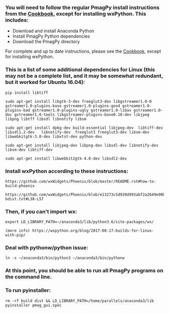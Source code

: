 ### You will need to follow the regular PmagPy install instructions from the [Cookbook](https://earthref.org/PmagPy/cookbook), except for installing wxPython.  This includes:

- Download and install Anaconda Python
- Install PmagPy Python dependencies
- Download the PmagPy directory

For complete and up to date instructions, please see the [Cookbook](https://earthref.org/PmagPy/cookbook), except for installing wxPython.

### This is a list of some additional dependencies for Linux (this may not be a complete list, and it may be somewhat redundant, but it worked for Ubuntu 16.04):

    pip install libtiff

    sudo apt-get install libgtk-3-dev freeglut3-dev libgstreamer1.0-0 gstreamer1.0-plugins-base gstreamer1.0-plugins-good gstreamer1.0-plugins-bad gstreamer1.0-plugins-ugly gstreamer1.0-libav gstreamer1.0-doc gstreamer1.0-tools libgstreamer-plugins-base0.10-dev libjpeg libpng libtff libsdl libnotify libsm

    sudo apt-get install dpkg-dev build-essential libjpeg-dev  libtiff-dev libsdl1.2-dev   libnotify-dev  freeglut3 freeglut3-dev libsm-dev libwebkitgtk-3.0-dev libxtst-dev python-dev

    sudo apt-get install libjpeg-dev libpng-dev libsdl-dev libnotify-dev libsm-dev libtiff-dev

    sudo apt-get install libwebkit2gtk-4.0-dev libsdl2-dev

### Install wxPython according to these instructions:

    https://github.com/wxWidgets/Phoenix/blob/master/README.rst#how-to-build-phoenix

    https://github.com/wxWidgets/Phoenix/blob/e13273c5d939d993abf2a2649e90b3ea0d39382c/packaging/README-bdist.txt#L38-L57

### Then, if you can't import wx:

    export LD_LIBRARY_PATH=~/anaconda3/lib/python3.6/site-packages/wx/

    (more info) https://wxpython.org/blog/2017-08-17-builds-for-linux-with-pip/

### Deal with pythonw/python issue:

    ln -s ~/anaconda3/bin/python3 ~/anaconda3/bin/pythonw

### At this point, you should be able to run all PmagPy programs on the command line.

### To run pyinstaller:

    rm -rf build dist && LD_LIBRARY_PATH=/home/parallels/anaconda3/lib pyinstaller pmag_gui.spec
